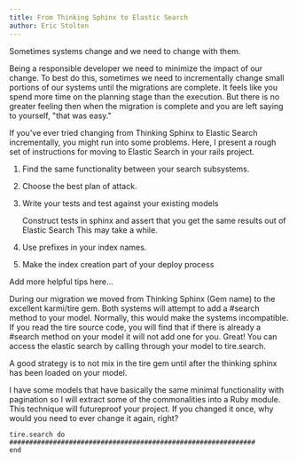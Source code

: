 ```yaml
---
title: From Thinking Sphinx to Elastic Search
author: Eric Stolten
---
```


Sometimes systems change and we need to change with them.

Being a responsible developer we need to minimize the impact of our
change.  To best do this, sometimes we need to incrementally change
small portions of our systems until the migrations are complete.  It
feels like you spend more time on the planning stage than the
execution.  But there is no greater feeling then when the migration is
complete and you are left saying to yourself, "that was easy."

If you've ever tried changing from Thinking Sphinx to Elastic Search
incrementally, you might run into some problems.  Here, I present a
rough set of instructions for moving to Elastic Search in your rails
project.

1. Find the same functionality between your search subsystems.
1. Choose the best plan of attack.
1. Write your tests and test against your existing models

	Construct tests in sphinx and assert that you get the same results
    out of Elastic Search This may take a while.
	
1. Use prefixes in your index names.
1. Make the index creation part of your deploy process

Add more helpful tips here...

During our migration we moved from Thinking Sphinx (Gem name) to the
excellent karmi/tire gem.  Both systems will attempt to add a #search
method to your model.  Normally, this would make the systems
incompatible.  If you read the tire source code, you will find that if
there is already a #search method on your model it will not add one
for you.  Great!  You can access the elastic search by calling through
your model to tire.search.

A good strategy is to not mix in the tire gem until after the thinking
sphinx has been loaded on your model.

I have some models that have basically the same minimal functionality
with pagination so I will extract some of the commonalities into a
Ruby module.  This technique will futureproof your project.  If you
changed it once, why would you need to ever change it again, right?


~~~ {.ruby .numberLines}
tire.search do
##############################################################
end
~~~
	
